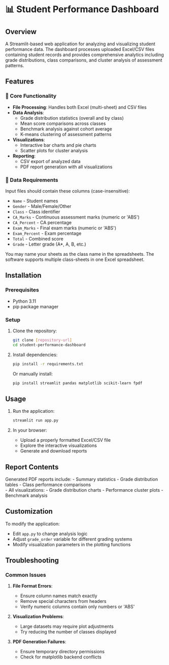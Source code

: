 # 📊 Student Performance Dashboard

## Overview
A Streamlit-based web application for analyzing and visualizing student performance data. The dashboard processes uploaded Excel/CSV files containing student records and provides comprehensive analytics including grade distributions, class comparisons, and cluster analysis of assessment patterns.

## Features

### 📌 Core Functionality
- **File Processing**: Handles both Excel (multi-sheet) and CSV files
- **Data Analysis**:
  - Grade distribution statistics (overall and by class)
  - Mean score comparisons across classes
  - Benchmark analysis against cohort average
  - K-means clustering of assessment patterns
- **Visualizations**:
  - Interactive bar charts and pie charts
  - Scatter plots for cluster analysis
- **Reporting**:
  - CSV export of analyzed data
  - PDF report generation with all visualizations

### 📂 Data Requirements
Input files should contain these columns (case-insensitive):
- `Name` - Student names
- `Gender` - Male/Female/Other
- `Class` - Class identifier
- `CA_Marks` - Continuous assessment marks (numeric or 'ABS')
- `CA_Percent` - CA percentage
- `Exam_Marks` - Final exam marks (numeric or 'ABS')  
- `Exam_Percent` - Exam percentage
- `Total` - Combined score
- `Grade` - Letter grade (A*, A, B, etc.)

You may name your sheets as the class name in the spreadsheets. The software supports multiple class-sheets in one Excel spreadsheet.

## Installation

### Prerequisites
- Python 3.11
- pip package manager

### Setup
1. Clone the repository:
   ```bash
   git clone [repository-url]
   cd student-performance-dashboard
   ```

2. Install dependencies:
   ```bash
   pip install -r requirements.txt
   ```

   Or manually install:
   ```bash
   pip install streamlit pandas matplotlib scikit-learn fpdf
   ```

## Usage

1. Run the application:
   ```bash
   streamlit run app.py
   ```

2. In your browser:
   - Upload a properly formatted Excel/CSV file
   - Explore the interactive visualizations
   - Generate and download reports

## Report Contents
Generated PDF reports include:
    - Summary statistics
    - Grade distribution tables
    - Class performance comparisons  
    - All visualizations:
        - Grade distribution charts
        - Performance cluster plots
        - Benchmark analysis

## Customization
To modify the application:
- Edit `app.py` to change analysis logic
- Adjust `grade_order` variable for different grading systems
- Modify visualization parameters in the plotting functions

## Troubleshooting

### Common Issues
1. **File Format Errors**:
   - Ensure column names match exactly
   - Remove special characters from headers
   - Verify numeric columns contain only numbers or 'ABS'

2. **Visualization Problems**:
   - Large datasets may require plot adjustments
   - Try reducing the number of classes displayed

3. **PDF Generation Failures**:
   - Ensure temporary directory permissions
   - Check for matplotlib backend conflicts

